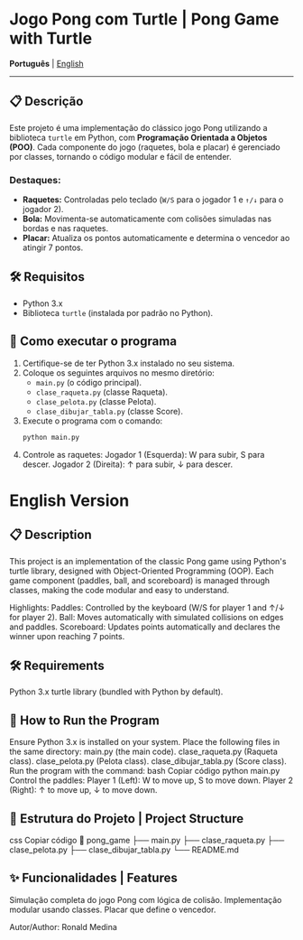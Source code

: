 # Jogo Pong com Turtle | Pong Game with Turtle

**Português** | [English](#english-version)

---

## 📋 Descrição

Este projeto é uma implementação do clássico jogo Pong utilizando a biblioteca `turtle` em Python, com **Programação Orientada a Objetos (POO)**. Cada componente do jogo (raquetes, bola e placar) é gerenciado por classes, tornando o código modular e fácil de entender.

### Destaques:
- **Raquetes:** Controladas pelo teclado (`W/S` para o jogador 1 e `↑/↓` para o jogador 2).
- **Bola:** Movimenta-se automaticamente com colisões simuladas nas bordas e nas raquetes.
- **Placar:** Atualiza os pontos automaticamente e determina o vencedor ao atingir 7 pontos.

## 🛠️ Requisitos

- Python 3.x
- Biblioteca `turtle` (instalada por padrão no Python).

## 🚀 Como executar o programa

1. Certifique-se de ter Python 3.x instalado no seu sistema.
2. Coloque os seguintes arquivos no mesmo diretório:
   - `main.py` (o código principal).
   - `clase_raqueta.py` (classe Raqueta).
   - `clase_pelota.py` (classe Pelota).
   - `clase_dibujar_tabla.py` (classe Score).
3. Execute o programa com o comando:
   ```bash
   python main.py
4. Controle as raquetes:
Jogador 1 (Esquerda): W para subir, S para descer.
Jogador 2 (Direita): ↑ para subir, ↓ para descer.


# English Version

## 📋 Description
This project is an implementation of the classic Pong game using Python's turtle library, designed with Object-Oriented Programming (OOP). Each game component (paddles, ball, and scoreboard) is managed through classes, making the code modular and easy to understand.

Highlights:
Paddles: Controlled by the keyboard (W/S for player 1 and ↑/↓ for player 2).
Ball: Moves automatically with simulated collisions on edges and paddles.
Scoreboard: Updates points automatically and declares the winner upon reaching 7 points.

## 🛠️ Requirements
Python 3.x
turtle library (bundled with Python by default).

## 🚀 How to Run the Program
Ensure Python 3.x is installed on your system.
Place the following files in the same directory:
main.py (the main code).
clase_raqueta.py (Raqueta class).
clase_pelota.py (Pelota class).
clase_dibujar_tabla.py (Score class).
Run the program with the command:
bash
Copiar código
python main.py
Control the paddles:
Player 1 (Left): W to move up, S to move down.
Player 2 (Right): ↑ to move up, ↓ to move down.

## 📂 Estrutura do Projeto | Project Structure
css
Copiar código
📁 pong_game
   ├── main.py
   ├── clase_raqueta.py
   ├── clase_pelota.py
   ├── clase_dibujar_tabla.py
   └── README.md

## ✨ Funcionalidades | Features
Simulação completa do jogo Pong com lógica de colisão.
Implementação modular usando classes.
Placar que define o vencedor.


Autor/Author: Ronald Medina